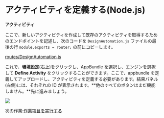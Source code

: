 # アクティビティを定義する(Node.js)

**アクティビティ**

ここで、新しいアクティビティを作成して既存のアクティビティを取得するためのエンドポイントを記述し、次のコードを `DesignAutomation.js` ファイルの最後の行 `module.exports = router;` の前にコピーします。

[routes/DesignAutomation.js](_snippets/modifymodels/node/routes/DesignAutomation.3.js ':include :type=code javascript')

これで、**環境設定**(右上)をクリックし、AppBundle を選択し、エンジンを選択して **Define Activity** をクリックすることができます。ここで、appbundle を定義してアップロードし、アクティビティを定義する必要があります。結果パネル(左側)には、それぞれの ID が表示されます。**他のすべてのボタンはまだ機能しません。**先に進みましょう。

![](_media/designautomation/define_activity.gif)

次の作業:[作業項目を実行する](/ja-JP/designautomation/workitem/README.md)